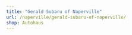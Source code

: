 ```yaml
---
title: "Gerald Subaru of Naperville"
url: /naperville/gerald-subaru-of-naperville/
shop: Autohaus
---
```


